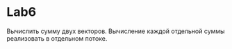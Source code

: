 # Lab6
Вычислить сумму двух векторов. Вычисление каждой отдельной суммы реализовать в отдельном потоке. 
